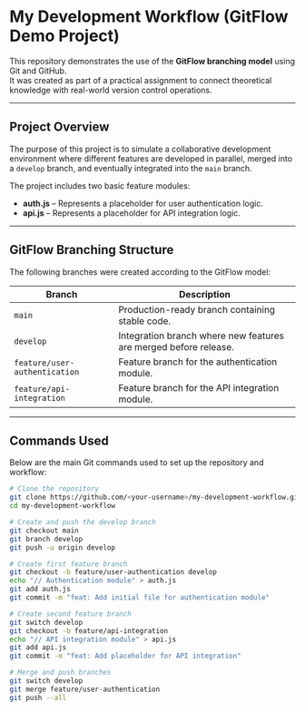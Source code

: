 # My Development Workflow (GitFlow Demo Project)

This repository demonstrates the use of the **GitFlow branching model** using Git and GitHub.  
It was created as part of a practical assignment to connect theoretical knowledge with real-world version control operations.

---

## Project Overview

The purpose of this project is to simulate a collaborative development environment where different features are developed in parallel, merged into a `develop` branch, and eventually integrated into the `main` branch.

The project includes two basic feature modules:
- **auth.js** – Represents a placeholder for user authentication logic.
- **api.js** – Represents a placeholder for API integration logic.

---

## GitFlow Branching Structure

The following branches were created according to the GitFlow model:

| Branch | Description |
|--------|--------------|
| `main` | Production-ready branch containing stable code. |
| `develop` | Integration branch where new features are merged before release. |
| `feature/user-authentication` | Feature branch for the authentication module. |
| `feature/api-integration` | Feature branch for the API integration module. |

---

## Commands Used

Below are the main Git commands used to set up the repository and workflow:

```bash
# Clone the repository
git clone https://github.com/<your-username>/my-development-workflow.git
cd my-development-workflow

# Create and push the develop branch
git checkout main
git branch develop
git push -u origin develop

# Create first feature branch
git checkout -b feature/user-authentication develop
echo "// Authentication module" > auth.js
git add auth.js
git commit -m "feat: Add initial file for authentication module"

# Create second feature branch
git switch develop
git checkout -b feature/api-integration
echo "// API integration module" > api.js
git add api.js
git commit -m "feat: Add placeholder for API integration"

# Merge and push branches
git switch develop
git merge feature/user-authentication
git push --all

